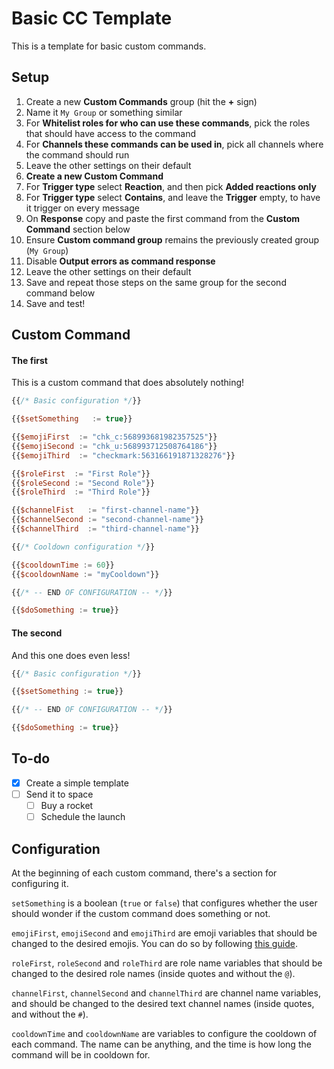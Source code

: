# Basic CC Template

This is a template for basic custom commands.

## Setup

1. Create a new **Custom Commands** group (hit the **+** sign)
1. Name it `My Group` or something similar
1. For **Whitelist roles for who can use these commands**, pick the roles that should have access to the command
1. For **Channels these commands can be used in**, pick all channels where the command should run
1. Leave the other settings on their default
1. **Create a new Custom Command**
1. For **Trigger type** select **Reaction**, and then pick **Added reactions only**
1. For **Trigger type** select **Contains**, and leave the **Trigger** empty, to have it trigger on every message
1. On **Response** copy and paste the first command from the **Custom Command** section below
1. Ensure **Custom command group** remains the previously created group (`My Group`)
1. Disable **Output errors as command response**
1. Leave the other settings on their default
1. Save and repeat those steps on the same group for the second command below
1. Save and test!

## Custom Command

#### The first

This is a custom command that does absolutely nothing!

```js
{{/* Basic configuration */}}

{{$setSomething   := true}}

{{$emojiFirst  := "chk_c:568993681982357525"}}
{{$emojiSecond := "chk_u:568993712508764186"}}
{{$emojiThird  := "checkmark:563166191871328276"}}

{{$roleFirst  := "First Role"}}
{{$roleSecond := "Second Role"}}
{{$roleThird  := "Third Role"}}

{{$channelFist   := "first-channel-name"}}
{{$channelSecond := "second-channel-name"}}
{{$channelThird  := "third-channel-name"}}

{{/* Cooldown configuration */}}

{{$cooldownTime := 60}}
{{$cooldownName := "myCooldown"}}

{{/* -- END OF CONFIGURATION -- */}}

{{$doSomething := true}}
```

#### The second

And this one does even less!

```js
{{/* Basic configuration */}}

{{$setSomething := true}}

{{/* -- END OF CONFIGURATION -- */}}

{{$doSomething := true}}
```

## To-do

- [x] Create a simple template
- [ ] Send it to space
  - [ ] Buy a rocket
  - [ ] Schedule the launch

## Configuration

At the beginning of each custom command, there's a section for configuring it.

`setSomething` is a boolean (`true` or `false`) that configures whether the user should wonder if the custom command does something or not.

`emojiFirst`, `emojiSecond` and `emojiThird` are emoji variables that should be changed to the desired emojis. You can do so by following [this guide](/emoji-instructions.md).

`roleFirst`, `roleSecond` and `roleThird` are role name variables that should be changed to the desired role names (inside quotes and without the `@`).

`channelFirst`, `channelSecond` and `channelThird` are channel name variables, and should be changed to the desired text channel names (inside quotes, and without the `#`).

`cooldownTime` and `cooldownName` are variables to configure the cooldown of each command. The name can be anything, and the time is how long the command will be in cooldown for.
